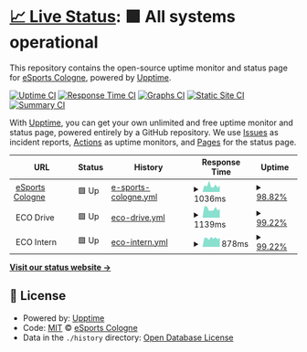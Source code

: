 # [📈 Live Status](https://status.esport.cologne): <!--live status--> **🟩 All systems operational**

This repository contains the open-source uptime monitor and status page for [eSports Cologne](https://esport.cologne), powered by [Upptime](https://github.com/upptime/upptime).

[![Uptime CI](https://github.com/eSports-Cologne-Dev/upptime/workflows/Uptime%20CI/badge.svg)](https://github.com/eSports-Cologne-Dev/upptime/actions?query=workflow%3A%22Uptime+CI%22)
[![Response Time CI](https://github.com/eSports-Cologne-Dev/upptime/workflows/Response%20Time%20CI/badge.svg)](https://github.com/eSports-Cologne-Dev/upptime/actions?query=workflow%3A%22Response+Time+CI%22)
[![Graphs CI](https://github.com/eSports-Cologne-Dev/upptime/workflows/Graphs%20CI/badge.svg)](https://github.com/eSports-Cologne-Dev/upptime/actions?query=workflow%3A%22Graphs+CI%22)
[![Static Site CI](https://github.com/eSports-Cologne-Dev/upptime/workflows/Static%20Site%20CI/badge.svg)](https://github.com/eSports-Cologne-Dev/upptime/actions?query=workflow%3A%22Static+Site+CI%22)
[![Summary CI](https://github.com/eSports-Cologne-Dev/upptime/workflows/Summary%20CI/badge.svg)](https://github.com/eSports-Cologne-Dev/upptime/actions?query=workflow%3A%22Summary+CI%22)

With [Upptime](https://upptime.js.org), you can get your own unlimited and free uptime monitor and status page, powered entirely by a GitHub repository. We use [Issues](https://github.com/eSports-Cologne-Dev/upptime/issues) as incident reports, [Actions](https://github.com/eSports-Cologne-Dev/upptime/actions) as uptime monitors, and [Pages](https://status.esport.cologne) for the status page.

<!--start: status pages-->
<!-- This summary is generated by Upptime (https://github.com/upptime/upptime) -->
<!-- Do not edit this manually, your changes will be overwritten -->
<!-- prettier-ignore -->
| URL | Status | History | Response Time | Uptime |
| --- | ------ | ------- | ------------- | ------ |
| <img alt="" src="https://icons.duckduckgo.com/ip3/esport.cologne.ico" height="13"> [eSports Cologne](https://esport.cologne) | 🟩 Up | [e-sports-cologne.yml](https://github.com/eSports-Cologne-Dev/upptime/commits/HEAD/history/e-sports-cologne.yml) | <details><summary><img alt="Response time graph" src="./graphs/e-sports-cologne/response-time-week.png" height="20"> 1036ms</summary><br><a href="https://status.esport.cologne/history/e-sports-cologne"><img alt="Response time 1640" src="https://img.shields.io/endpoint?url=https%3A%2F%2Fraw.githubusercontent.com%2FeSports-Cologne-Dev%2Fupptime%2FHEAD%2Fapi%2Fe-sports-cologne%2Fresponse-time.json"></a><br><a href="https://status.esport.cologne/history/e-sports-cologne"><img alt="24-hour response time 778" src="https://img.shields.io/endpoint?url=https%3A%2F%2Fraw.githubusercontent.com%2FeSports-Cologne-Dev%2Fupptime%2FHEAD%2Fapi%2Fe-sports-cologne%2Fresponse-time-day.json"></a><br><a href="https://status.esport.cologne/history/e-sports-cologne"><img alt="7-day response time 1036" src="https://img.shields.io/endpoint?url=https%3A%2F%2Fraw.githubusercontent.com%2FeSports-Cologne-Dev%2Fupptime%2FHEAD%2Fapi%2Fe-sports-cologne%2Fresponse-time-week.json"></a><br><a href="https://status.esport.cologne/history/e-sports-cologne"><img alt="30-day response time 1549" src="https://img.shields.io/endpoint?url=https%3A%2F%2Fraw.githubusercontent.com%2FeSports-Cologne-Dev%2Fupptime%2FHEAD%2Fapi%2Fe-sports-cologne%2Fresponse-time-month.json"></a><br><a href="https://status.esport.cologne/history/e-sports-cologne"><img alt="1-year response time 1616" src="https://img.shields.io/endpoint?url=https%3A%2F%2Fraw.githubusercontent.com%2FeSports-Cologne-Dev%2Fupptime%2FHEAD%2Fapi%2Fe-sports-cologne%2Fresponse-time-year.json"></a></details> | <details><summary><a href="https://status.esport.cologne/history/e-sports-cologne">98.82%</a></summary><a href="https://status.esport.cologne/history/e-sports-cologne"><img alt="All-time uptime 99.98%" src="https://img.shields.io/endpoint?url=https%3A%2F%2Fraw.githubusercontent.com%2FeSports-Cologne-Dev%2Fupptime%2FHEAD%2Fapi%2Fe-sports-cologne%2Fuptime.json"></a><br><a href="https://status.esport.cologne/history/e-sports-cologne"><img alt="24-hour uptime 100.00%" src="https://img.shields.io/endpoint?url=https%3A%2F%2Fraw.githubusercontent.com%2FeSports-Cologne-Dev%2Fupptime%2FHEAD%2Fapi%2Fe-sports-cologne%2Fuptime-day.json"></a><br><a href="https://status.esport.cologne/history/e-sports-cologne"><img alt="7-day uptime 98.82%" src="https://img.shields.io/endpoint?url=https%3A%2F%2Fraw.githubusercontent.com%2FeSports-Cologne-Dev%2Fupptime%2FHEAD%2Fapi%2Fe-sports-cologne%2Fuptime-week.json"></a><br><a href="https://status.esport.cologne/history/e-sports-cologne"><img alt="30-day uptime 99.73%" src="https://img.shields.io/endpoint?url=https%3A%2F%2Fraw.githubusercontent.com%2FeSports-Cologne-Dev%2Fupptime%2FHEAD%2Fapi%2Fe-sports-cologne%2Fuptime-month.json"></a><br><a href="https://status.esport.cologne/history/e-sports-cologne"><img alt="1-year uptime 99.97%" src="https://img.shields.io/endpoint?url=https%3A%2F%2Fraw.githubusercontent.com%2FeSports-Cologne-Dev%2Fupptime%2FHEAD%2Fapi%2Fe-sports-cologne%2Fuptime-year.json"></a></details>
| <img alt="" src="https://icons.duckduckgo.com/ip3/null.ico" height="13"> ECO Drive | 🟩 Up | [eco-drive.yml](https://github.com/eSports-Cologne-Dev/upptime/commits/HEAD/history/eco-drive.yml) | <details><summary><img alt="Response time graph" src="./graphs/eco-drive/response-time-week.png" height="20"> 1139ms</summary><br><a href="https://status.esport.cologne/history/eco-drive"><img alt="Response time 1265" src="https://img.shields.io/endpoint?url=https%3A%2F%2Fraw.githubusercontent.com%2FeSports-Cologne-Dev%2Fupptime%2FHEAD%2Fapi%2Feco-drive%2Fresponse-time.json"></a><br><a href="https://status.esport.cologne/history/eco-drive"><img alt="24-hour response time 1000" src="https://img.shields.io/endpoint?url=https%3A%2F%2Fraw.githubusercontent.com%2FeSports-Cologne-Dev%2Fupptime%2FHEAD%2Fapi%2Feco-drive%2Fresponse-time-day.json"></a><br><a href="https://status.esport.cologne/history/eco-drive"><img alt="7-day response time 1139" src="https://img.shields.io/endpoint?url=https%3A%2F%2Fraw.githubusercontent.com%2FeSports-Cologne-Dev%2Fupptime%2FHEAD%2Fapi%2Feco-drive%2Fresponse-time-week.json"></a><br><a href="https://status.esport.cologne/history/eco-drive"><img alt="30-day response time 1196" src="https://img.shields.io/endpoint?url=https%3A%2F%2Fraw.githubusercontent.com%2FeSports-Cologne-Dev%2Fupptime%2FHEAD%2Fapi%2Feco-drive%2Fresponse-time-month.json"></a><br><a href="https://status.esport.cologne/history/eco-drive"><img alt="1-year response time 1245" src="https://img.shields.io/endpoint?url=https%3A%2F%2Fraw.githubusercontent.com%2FeSports-Cologne-Dev%2Fupptime%2FHEAD%2Fapi%2Feco-drive%2Fresponse-time-year.json"></a></details> | <details><summary><a href="https://status.esport.cologne/history/eco-drive">99.22%</a></summary><a href="https://status.esport.cologne/history/eco-drive"><img alt="All-time uptime 99.99%" src="https://img.shields.io/endpoint?url=https%3A%2F%2Fraw.githubusercontent.com%2FeSports-Cologne-Dev%2Fupptime%2FHEAD%2Fapi%2Feco-drive%2Fuptime.json"></a><br><a href="https://status.esport.cologne/history/eco-drive"><img alt="24-hour uptime 100.00%" src="https://img.shields.io/endpoint?url=https%3A%2F%2Fraw.githubusercontent.com%2FeSports-Cologne-Dev%2Fupptime%2FHEAD%2Fapi%2Feco-drive%2Fuptime-day.json"></a><br><a href="https://status.esport.cologne/history/eco-drive"><img alt="7-day uptime 99.22%" src="https://img.shields.io/endpoint?url=https%3A%2F%2Fraw.githubusercontent.com%2FeSports-Cologne-Dev%2Fupptime%2FHEAD%2Fapi%2Feco-drive%2Fuptime-week.json"></a><br><a href="https://status.esport.cologne/history/eco-drive"><img alt="30-day uptime 99.82%" src="https://img.shields.io/endpoint?url=https%3A%2F%2Fraw.githubusercontent.com%2FeSports-Cologne-Dev%2Fupptime%2FHEAD%2Fapi%2Feco-drive%2Fuptime-month.json"></a><br><a href="https://status.esport.cologne/history/eco-drive"><img alt="1-year uptime 99.98%" src="https://img.shields.io/endpoint?url=https%3A%2F%2Fraw.githubusercontent.com%2FeSports-Cologne-Dev%2Fupptime%2FHEAD%2Fapi%2Feco-drive%2Fuptime-year.json"></a></details>
| <img alt="" src="https://icons.duckduckgo.com/ip3/null.ico" height="13"> ECO Intern | 🟩 Up | [eco-intern.yml](https://github.com/eSports-Cologne-Dev/upptime/commits/HEAD/history/eco-intern.yml) | <details><summary><img alt="Response time graph" src="./graphs/eco-intern/response-time-week.png" height="20"> 878ms</summary><br><a href="https://status.esport.cologne/history/eco-intern"><img alt="Response time 950" src="https://img.shields.io/endpoint?url=https%3A%2F%2Fraw.githubusercontent.com%2FeSports-Cologne-Dev%2Fupptime%2FHEAD%2Fapi%2Feco-intern%2Fresponse-time.json"></a><br><a href="https://status.esport.cologne/history/eco-intern"><img alt="24-hour response time 797" src="https://img.shields.io/endpoint?url=https%3A%2F%2Fraw.githubusercontent.com%2FeSports-Cologne-Dev%2Fupptime%2FHEAD%2Fapi%2Feco-intern%2Fresponse-time-day.json"></a><br><a href="https://status.esport.cologne/history/eco-intern"><img alt="7-day response time 878" src="https://img.shields.io/endpoint?url=https%3A%2F%2Fraw.githubusercontent.com%2FeSports-Cologne-Dev%2Fupptime%2FHEAD%2Fapi%2Feco-intern%2Fresponse-time-week.json"></a><br><a href="https://status.esport.cologne/history/eco-intern"><img alt="30-day response time 901" src="https://img.shields.io/endpoint?url=https%3A%2F%2Fraw.githubusercontent.com%2FeSports-Cologne-Dev%2Fupptime%2FHEAD%2Fapi%2Feco-intern%2Fresponse-time-month.json"></a><br><a href="https://status.esport.cologne/history/eco-intern"><img alt="1-year response time 935" src="https://img.shields.io/endpoint?url=https%3A%2F%2Fraw.githubusercontent.com%2FeSports-Cologne-Dev%2Fupptime%2FHEAD%2Fapi%2Feco-intern%2Fresponse-time-year.json"></a></details> | <details><summary><a href="https://status.esport.cologne/history/eco-intern">99.22%</a></summary><a href="https://status.esport.cologne/history/eco-intern"><img alt="All-time uptime 99.99%" src="https://img.shields.io/endpoint?url=https%3A%2F%2Fraw.githubusercontent.com%2FeSports-Cologne-Dev%2Fupptime%2FHEAD%2Fapi%2Feco-intern%2Fuptime.json"></a><br><a href="https://status.esport.cologne/history/eco-intern"><img alt="24-hour uptime 100.00%" src="https://img.shields.io/endpoint?url=https%3A%2F%2Fraw.githubusercontent.com%2FeSports-Cologne-Dev%2Fupptime%2FHEAD%2Fapi%2Feco-intern%2Fuptime-day.json"></a><br><a href="https://status.esport.cologne/history/eco-intern"><img alt="7-day uptime 99.22%" src="https://img.shields.io/endpoint?url=https%3A%2F%2Fraw.githubusercontent.com%2FeSports-Cologne-Dev%2Fupptime%2FHEAD%2Fapi%2Feco-intern%2Fuptime-week.json"></a><br><a href="https://status.esport.cologne/history/eco-intern"><img alt="30-day uptime 99.82%" src="https://img.shields.io/endpoint?url=https%3A%2F%2Fraw.githubusercontent.com%2FeSports-Cologne-Dev%2Fupptime%2FHEAD%2Fapi%2Feco-intern%2Fuptime-month.json"></a><br><a href="https://status.esport.cologne/history/eco-intern"><img alt="1-year uptime 99.98%" src="https://img.shields.io/endpoint?url=https%3A%2F%2Fraw.githubusercontent.com%2FeSports-Cologne-Dev%2Fupptime%2FHEAD%2Fapi%2Feco-intern%2Fuptime-year.json"></a></details>

<!--end: status pages-->

[**Visit our status website →**](https://status.esport.cologne)

## 📄 License

- Powered by: [Upptime](https://github.com/upptime/upptime)
- Code: [MIT](./LICENSE) © [eSports Cologne](https://esport.cologne)
- Data in the `./history` directory: [Open Database License](https://opendatacommons.org/licenses/odbl/1-0/)
